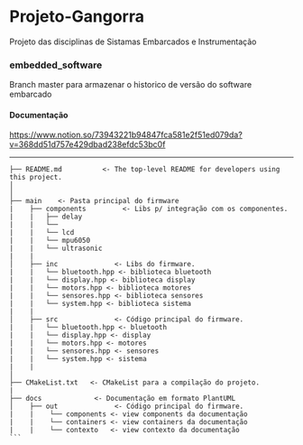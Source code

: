 # Projeto-Gangorra
Projeto das disciplinas de Sistamas Embarcados e Instrumentação

### embedded_software  
Branch master para armazenar o historico de versão do software embarcado 

#### Documentação
https://www.notion.so/73943221b94847fca581e2f51ed079da?v=368dd51d757e429dbad238efdc53bc0f

------------
````
├── README.md          <- The top-level README for developers using this project.
│
│
├── main    <- Pasta principal do firmware
|    ├── components         <- Libs p/ integração com os componentes.
|    |   ├── delay      
|    |   └── 
|    |   └── lcd
|    |   └── mpu6050
|    |   └── ultrasonic
|    |
│    ├── inc              <- Libs do firmware.
|    |   └── bluetooth.hpp <- biblioteca bluetooth
|    |   └── display.hpp <- biblioteca display
|    |   └── motors.hpp <- biblioteca motores
|    |   └── sensores.hpp <- biblioteca sensores
|    |   └── system.hpp <- biblioteca sistema
|    |
│    ├── src              <- Código principal do firmware.
|    |   └── bluetooth.hpp <- bluetooth
|    |   └── display.hpp <- display
|    |   └── motors.hpp <- motores
|    |   └── sensores.hpp <- sensores
|    |   └── system.hpp <- sistema
|    |   
│
├── CMakeList.txt   <- CMakeList para a compilação do projeto.
|
├── docs             <- Documentação em formato PlantUML
│    ├── out              <- Código principal do firmware.
|    |    └── components <- view components da documentação
|    |    └── containers <- view containers da documentação
|    |    └── contexto   <- view contexto da documentação
```
